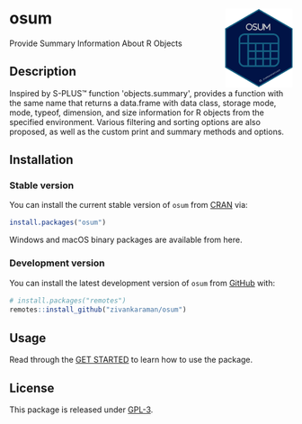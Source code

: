 # osum <a href="https://zivankaraman.github.io/osum/"><img src="man/figures/logo.png" align="right" height="140" alt="osum website" /></a>

Provide Summary Information About R Objects

## Description

Inspired by S-PLUS™ function 'objects.summary', provides a function with the 
same name that returns a data.frame with data class, storage mode, mode, typeof, dimension, and size 
information for R objects from the specified environment. Various filtering and sorting
options are also proposed, as well as the custom print and summary methods and options.

## Installation

### Stable version

You can install the current stable version of `osum` from [CRAN](https://cran.r-project.org/) via:

``` r
install.packages("osum")
```

Windows and macOS binary packages are available from here.

### Development version

You can install the latest development version of `osum` from [GitHub](https://github.com/zivankaraman/osum) with:

``` r
# install.packages("remotes")
remotes::install_github("zivankaraman/osum")
```

## Usage

Read through the [GET STARTED](https://zivankaraman.github.io/osum/articles/osum.html) to learn how to use the package.

## License

This package is released under [GPL-3](https://cran.r-project.org/web/licenses/GPL-3).
